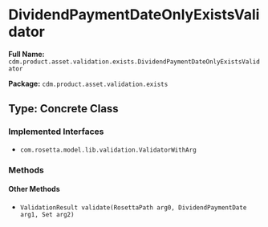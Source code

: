 # DividendPaymentDateOnlyExistsValidator

**Full Name:** `cdm.product.asset.validation.exists.DividendPaymentDateOnlyExistsValidator`

**Package:** `cdm.product.asset.validation.exists`

## Type: Concrete Class

### Implemented Interfaces

- `com.rosetta.model.lib.validation.ValidatorWithArg`

### Methods

#### Other Methods

- `ValidationResult validate(RosettaPath arg0, DividendPaymentDate arg1, Set arg2)`

